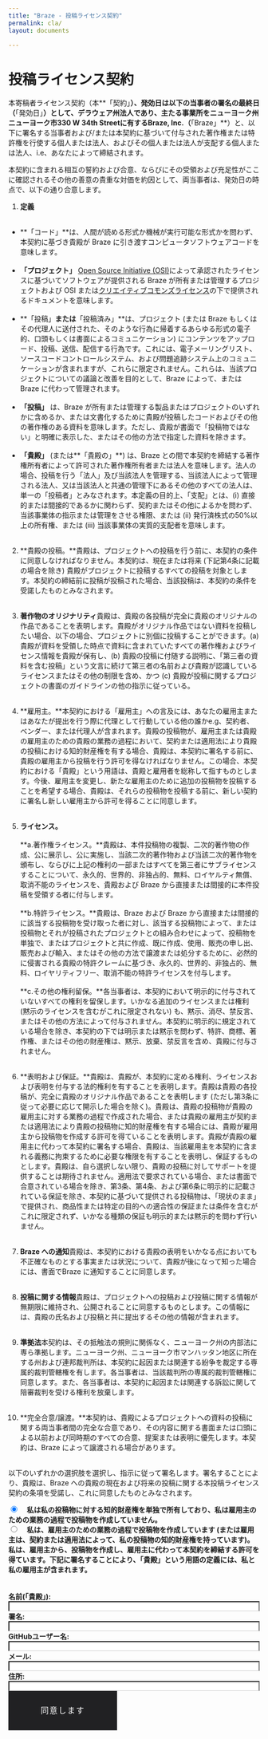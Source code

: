 ```yaml
---
title: "Braze - 投稿ライセンス契約"
permalink: cla/
layout: documents

---
```

# 投稿ライセンス契約

本寄稿者ライセンス契約（本**「契約」**）、発効日は以下の当事者の署名の最終日（**「発効日」**）として、デラウェア州法人であり、主たる事業所をニューヨーク州ニューヨーク市330 W 34th Streetに有するBraze, Inc.（**「Braze」**）と、以下に署名する当事者および/または本契約に基づいて付与された著作権または特許権を行使する個人または法人、およびその個人または法人が支配する個人または法人、i.e、あなたによって締結されます。

本契約に含まれる相互の誓約および合意、ならびにその受領および充足性がここに確認されるその他の善意の貴重な対価を約因として、両当事者は、発効日の時点で、以下の通り合意します。

1. **定義**<br><br>
  * **「コード」**は、人間が読める形式か機械が実行可能な形式かを問わず、本契約に基づき貴殿が Braze に引き渡すコンピュータソフトウェアコードを意味します。<br><br>
  * **「プロジェクト」** [Open Source Initiative (OSI)](www.opensource.org)によって承認されたライセンスに基づいてソフトウェアが提供される Braze が所有または管理するプロジェクトおよび OSI または[クリエイティブコモンズライセンス](https://creativecommons.org/licenses)の下で提供されるドキュメントを意味します。<br><br>
  * **「投稿」**または**「投稿済み」**は、プロジェクト (または Braze もしくはその代理人に送付された、そのような行為に帰着するあらゆる形式の電子的、口頭もしくは書面によるコミュニケーション) にコンテンツをアップロード、投稿、送信、配信する行為です。これには、電子メーリングリスト、ソースコードコントロールシステム、および問題追跡システム上のコミュニケーションが含まれますが、これらに限定されません。これらは、当該プロジェクトについての議論と改善を目的として、Braze によって、または Braze に代わって管理されます。<br><br>
  * **「投稿」** は、Braze が所有または管理する製品またはプロジェクトのいずれかに含めるか、または文書化するために貴殿が投稿したコードおよびその他の著作権のある資料を意味します。ただし、貴殿が書面で「投稿物ではない」と明確に表示した、またはその他の方法で指定した資料を除きます。<br><br>
  * **「貴殿」** (または**「貴殿の」**) は、Braze との間で本契約を締結する著作権所有者によって許可された著作権所有者または法人を意味します。法人の場合、投稿を行う「法人」及び当該法人を管理する、当該法人によって管理される法人、又は当該法人と共通の管理下にあるその他のすべての法人は、単一の「投稿者」とみなされます。本定義の目的上、「支配」とは、(i) 直接的または間接的であるかに関わらず、契約またはその他によるかを問わず、当該事業体の指示または管理をさせる権限、または (ii) 発行済株式の50%以上の所有権、または (iii) 当該事業体の実質的支配者を意味します。<br><br>

2. **貴殿の投稿。**貴殿は、プロジェクトへの投稿を行う前に、本契約の条件に同意しなければなりません。本契約は、現在または将来 (下記第4条に記載の場合を除き) 貴殿がプロジェクトに投稿するすべての投稿を対象とします。本契約の締結前に投稿が投稿された場合、当該投稿は、本契約の条件を受諾したものとみなされます。<br><br>

3. **著作物のオリジナリティ**貴殿は、貴殿の各投稿が完全に貴殿のオリジナルの作品であることを表明します。貴殿がオリジナル作品ではない資料を投稿したい場合、以下の場合、プロジェクトに別個に投稿することができます。(a) 貴殿が資料を受領した時点で資料に含まれていたすべての著作権およびライセンス情報を貴殿が保有し、(b) 貴殿の投稿に付随する説明に、「第三者の資料を含む投稿」という文言に続けて第三者の名前および貴殿が認識しているライセンスまたはその他の制限を含め、かつ (c) 貴殿が投稿に関するプロジェクトの書面のガイドラインの他の指示に従っている。<br><br>

4. **雇用主。**本契約における「雇用主」への言及には、あなたの雇用主またはあなたが提出を行う際に代理として行動している他の誰かe.g、契約者、ベンダー、または代理人が含まれます。貴殿の投稿物が、雇用主または貴殿の雇用主のための貴殿の業務の過程において、契約または適用法により貴殿の投稿における知的財産権を有する場合、貴殿は、本契約に署名する前に、貴殿の雇用主から投稿を行う許可を得なければなりません。この場合、本契約における「貴殿」という用語は、貴殿と雇用者を総称して指すものとします。今後、雇用主を変更し、新たな雇用主のために追加の投稿物を投稿することを希望する場合、貴殿は、それらの投稿物を投稿する前に、新しい契約に署名し新しい雇用主から許可を得ることに同意します。<br><br>

5. **ライセンス。**<br><br>
**a.著作権ライセンス。**貴殿は、本件投稿物の複製、二次的著作物の作成、公に展示し、公に実施し、当該二次的著作物および当該二次的著作物を頒布し、ならびに上記の権利の一部またはすべてを第三者にサブライセンスすることについて、永久的、世界的、非独占的、無料、ロイヤルティ無償、取消不能のライセンスを、貴殿および Braze から直接または間接的に本件投稿を受領する者に付与します。<br><br>
**b.特許ライセンス。**貴殿は、Braze および Braze から直接または間接的に該当する投稿物を受け取った者に対し、該当する投稿物によって、または投稿物とそれが投稿されたプロジェクトとの組み合わせによって、投稿物を単独で、またはプロジェクトと共に作成、既に作成、使用、販売の申し出、販売および輸入、またはその他の方法で譲渡または処分するために、必然的に侵害される貴殿の特許クレームに基づき、永久的、世界的、非独占的、無料、ロイヤリティフリー、取消不能の特許ライセンスを付与します。<br><br>
**c.その他の権利留保。**各当事者は、本契約において明示的に付与されていないすべての権利を留保します。いかなる追加のライセンスまたは権利 (黙示のライセンスを含むがこれに限定されない) も、黙示、消尽、禁反言、またはその他の方法によって付与されません。本契約に明示的に規定されている場合を除き、本契約の下では明示または黙示を問わず、特許、商標、著作権、またはその他の財産権は、黙示、放棄、禁反言を含め、貴殿に付与されません。<br><br>

6. **表明および保証。**貴殿は、貴殿が、本契約に定める権利、ライセンスおよび表明を付与する法的権利を有することを表明します。貴殿は貴殿の各投稿が、完全に貴殿のオリジナル作品であることを表明します (ただし第3条に従って必要に応じて開示した場合を除く)。貴殿は、貴殿の投稿物が貴殿の雇用主に対する業務の過程で作成された場合、または貴殿の雇用主が契約または適用法により貴殿の投稿物に知的財産権を有する場合には、貴殿が雇用主から投稿物を作成する許可を得ていることを表明します。貴殿が貴殿の雇用主に代わって本契約に署名する場合、貴殿は、当該雇用主を本契約に含まれる義務に拘束するために必要な権限を有することを表明し、保証するものとします。貴殿は、自ら選択しない限り、貴殿の投稿に対してサポートを提供することは期待されません。適用法で要求されている場合、または書面で合意されている場合を除き、第3条、第4条、および第6条に明示的に記載されている保証を除き、本契約に基づいて提供される投稿物は、「現状のまま」で提供され、商品性または特定の目的への適合性の保証または条件を含むがこれに限定されず、いかなる種類の保証も明示的または黙示的を問わず行いません。<br><br>

7. **Braze への通知**貴殿は、本契約における貴殿の表明をいかなる点においても不正確なものとする事実または状況について、貴殿が後になって知った場合には、書面でBraze に通知することに同意します。<br><br>

8. **投稿に関する情報**貴殿は、プロジェクトへの投稿および投稿に関する情報が無期限に維持され、公開されることに同意するものとします。この情報には、貴殿の氏名および投稿と共に提出するその他の情報が含まれます。<br><br>

9. **準拠法**本契約は、その抵触法の規則に関係なく、ニューヨーク州の内部法に専ら準拠します。ニューヨーク州、ニューヨーク市マンハッタン地区に所在する州および連邦裁判所は、本契約に起因または関連する紛争を裁定する専属的裁判管轄権を有します。各当事者は、当該裁判所の専属的裁判管轄権に同意します。また、各当事者は、本契約に起因または関連する訴訟に関して陪審裁判を受ける権利を放棄します。<br><br>

10. **完全合意/譲渡。**本契約は、貴殿によるプロジェクトへの資料の投稿に関する両当事者間の完全な合意であり、その内容に関する書面または口頭による以前および同時期のすべての合意、提案または表明に優先します。本契約は、Braze によって譲渡される場合があります。<br><br>

以下のいずれかの選択肢を選択し、指示に従って署名します。署名することにより、貴殿は、Braze への貴殿の現在および将来の投稿に関する本投稿ライセンス契約の条項を受諾し、これに同意したものとみなされます。



<div id="cla_form_div">
<form id="cla_form" >
<input type="radio" name="type" value="personal" id="type_personal" checked="checked" /> <label for="type_personal">私は私の投稿物に対する知的財産権を単独で所有しており、私は雇用主のための業務の過程で投稿物を作成していません。</label><br />
<input type="radio" name="type" value="employer" id="type_employer" /> <label for="type_employer" >私は、雇用主のための業務の過程で投稿物を作成しています (または雇用主は、契約または適用法によって、私の投稿物の知的財産権を持っています)。私は、雇用主から、投稿物を作成し、雇用主に代わって本契約を締結する許可を得ています。下記に署名することにより、「貴殿」という用語の定義には、私と私の雇用主が含まれます。 </label><br />
<br /><br />
<label for="input_name"> 名前(「貴殿」):</label> <input type="text" value="" name="name" id="input_name" class="form-control" required="required" /><br />
<label for="input_signature"> 署名:</label> <input type="text" value="" name="signature" id="input_signature" class="form-control" required="required" /><br />
<label for="input_username"> GitHubユーザー名:</label> <input type="text" value="" name="username" id="input_username" class="form-control" required="required" /><br />
<label for="input_email"> メール:</label> <input type="email" value="" name="email" id="input_email" class="form-control" required="required" /><br />
<label for="input_address"> 住所:</label> <input type="text" value="" name="address" id="input_address" class="form-control" /><br />

<span id="company_span">
<label for="input_company_name"> 会社名:</label> <input type="text" value="" name="company_name" id="input_company_name" class="form-control" /><br />
<label for="input_by"> 署名者:</label> <input type="text" value="" name="by" id="input_by" class="form-control"  /><br />
<label for="input_title">役職:</label> <input type="text" value="" name="title" id="input_title" class="form-control" /><br />
</span>
<button type="submit" name="Agree" value="同意します" class="btn btn-black" id="cla_agree" role="button">同意します </button>
</form>
</div>
<div id="cla_thankyou" style="display:none;"><div class="row"><div class="col" id="cla_thankyou_msg"></div></div></div>

<style type="text/css">
#cla_form input[type='radio']{
  display: inline-block;
  margin-right: 15px;
}
#cla_form label {
  display: inline;
}


#cla_form input[type='text'],#cla_form input[type='email'] ,#cla_form input[type='date']  {
  border-bottom: 1px solid #ccc !important;
  width: 100%;
}
#cla_form  label {
 font-weight: bold;
}


.btn, input[type=submit] {
  display: inline-block;
  vertical-align: middle;
  font: inherit;
  text-align: center;
  margin: 0;
  cursor: pointer;
  font-size: 14px;
  font-size: 1rem;
  line-height: 1.4;
  font-family: Sailec W00 Bold, Arial, sans-serif;
  text-transform: uppercase;
  padding: 1.14286rem 2.85714rem;
  border-radius: 0;
  letter-spacing: .10714rem;
  white-space: normal;
  border: 2px solid #212123 !important;
  color: #212123;
  background-color: transparent;
  position: relative;
  z-index: 1;
  overflow: hidden;
  transition: color .3s cubic-bezier(.5, 0, .1, 1), border-color .3s cubic-bezier(.5, 0, .1, 1);
  will-change: color, border-color
}

@media (min-width:36em) {
  .btn, input[type=submit] {
    padding: 1.64286rem 3.92857rem
  }
}

.btn:before, input[type=submit]:before {
  content: "";
  position: absolute;
  top: 0;
  left: 0;
  z-index: -1;
  height: 100%;
  background-color: #212123;
  transform-origin: top right;
  width: 100%;
  transform: translate3d(-101%, 0, 0);
  transition: transform .3s cubic-bezier(.5, 0, .1, 1);
  will-change: transform
}

.btn:focus, .btn:hover, input[type=submit]:focus, input[type=submit]:hover {
  color: #fff
}

.btn:focus:before, .btn:hover:before, input[type=submit]:focus:before, input[type=submit]:hover:before {
  transform: translateZ(0)
}

.btn-black, input[type=submit] {
  color: #fff
}

.btn-black:before, input[type=submit]:before {
  background-color: #fff
}

.btn-black:after, input[type=submit]:after {
  content: "";
  position: absolute;
  top: 0;
  left: 0;
  z-index: -2;
  height: 100%;
  width: 100%;
  background-color: #212123
}

.btn-black:focus, .btn-black:hover, input[type=submit]:focus, input[type=submit]:hover {
  color: #212123
}

.btn-small {
  padding: 1.07143rem 1.78571rem !important
}
#company_span {
  display: none;
}
</style>
<script type="text/javascript">
  $(document).ready(function() {
    var sub_url = '{{ site.cla_url }}';
    var sub_key = 'N3cTZyz2ecLrAWfBJOzwJHOv47KD0PBX';
    $('#cla_form').submit(function(e) {
      var mform = $(this);
      e.preventDefault();
      $('#cla_form_div').hide();
      var url = sub_url;

      var jqxhr = $.ajax({
        url: url,
        method: "POST",
        data: 'synckey=' + sub_key + '&' + mform.serialize()
      }).done(function(r) {
        $('#cla_thankyou').fadeIn("slow");
        if (r['result'] == 'success') {
          $('#cla_thankyou_msg').html('<h3>Thanks for agreeing to the CLA.</h3>');
        }
        else {
          $('#cla_thankyou_msg').html('<h3>Sorry an error has occur.</h3>');
          $('#cla_form_div').fadeIn("slow");
        }
      });
    });


    $("input[name='type']").click(function(e) {
      var $this = $(this);
      if ($this.val() === 'personal') {
        $('#company_span').hide();
      }
      else {
        $('#company_span').show();
      }
    });
    $("#type_personal").trigger('click')
  });
</script>
